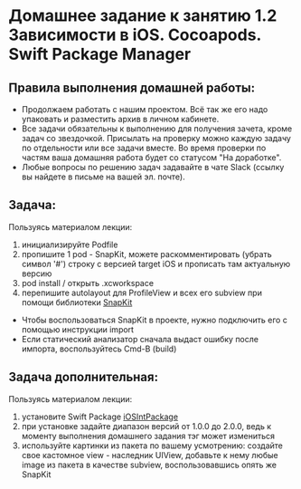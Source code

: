 # Домашнее задание к занятию 1.2 	Зависимости в iOS. Cocoapods. Swift Package Manager

## Правила выполнения домашней работы:

* Продолжаем работать с нашим проектом. Всё так же его надо упаковать и разместить архив в личном кабинете. 
* Все задачи обязательны к выполнению для получения зачета, кроме задач со звездочкой. Присылать на проверку можно каждую задачу по отдельности или все задачи вместе. Во время проверки по частям ваша домашняя работа будет со статусом "На доработке".
* Любые вопросы по решению задач задавайте в чате Slack (ссылку вы найдете в письме на вашей эл. почте).

## Задача:

Пользуясь материалом лекции:
1. инициализируйте Podfile 
2. пропишите 1 pod - SnapKit, можете раскомментировать (убрать символ '#') строку с версией target iOS и прописать там актуальную версию  
3. pod install / открыть .xcworkspace 
4. перепишите autolayout для ProfileView и всех его subview при помощи библиотеки [SnapKit](http://snapkit.io/docs/)

- Чтобы воспользоваться SnapKit в проекте, нужно подключить его с помощью инструкции import 
- Если статический анализатор сначала выдаст ошибку после импорта, воспользуйтесь Cmd-B (build)

## Задача дополнительная: 

Пользуясь материалом лекции: 
1. установите Swift Package [iOSIntPackage](https://github.com/TrueMax/iOSIntPackage/releases/tag/1.1.1)
2. при установке задайте диапазон версий от 1.0.0 до 2.0.0, ведь к моменту выполнения домашнего задания тэг может измениться
3. используйте картинки из пакета по вашему усмотрению: создайте свое кастомное view - наследник UIView, добавьте к нему любые image из пакета в качестве subview, воспользовавшись опять же SnapKit 

